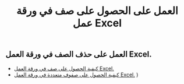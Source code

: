 ﻿---
title: العمل على الحصول على صف في ورقة عمل Excel
second_title: Documen
linktitle: جي
type: docs
url: /ar/rows/get/
keywords: Working with getting row on an Excel worksheet. How to add rows on an Excel worksheet
description: يدعم Cloud REST Aspose.Cells الحصول على الصفوف في ورقة عمل Excel. تدعم مجموعة أدوات تطوير البرامج (SDK) أنواعًا مختلفة من لغات التطوير، بما في ذلك Android وGo وNodeJS وRuby وSwift.
weight: 20
kwords: Excel، Office السحابة، REST API، جدول بيانات، PDF، CSV، Json، Markdown، العمل مع الحصول على صف في ورقة عمل Excel
---
## العمل على حذف الصف في ورقة العمل Excel.

- [كيفية الحصول على صف في ورقة العمل Excel.](/cells/ar/rows/get/row/) 
- [كيفية الحصول على صفوف متعددة في ورقة العمل Excel.](/cells/ar/rows/get/rows/) ) 
